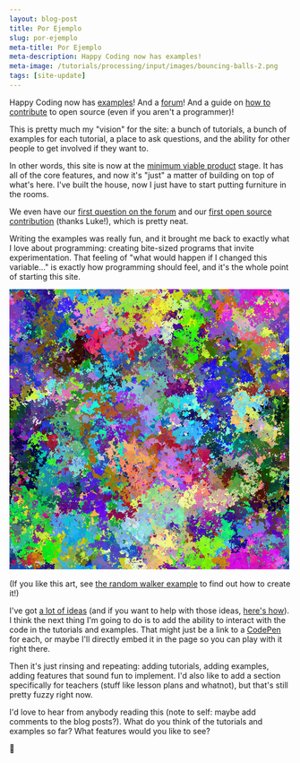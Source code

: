 ```yaml
---
layout: blog-post
title: Por Ejemplo
slug: por-ejemplo
meta-title: Por Ejemplo
meta-description: Happy Coding now has examples!
meta-image: /tutorials/processing/input/images/bouncing-balls-2.png
tags: [site-update]
---
```


Happy Coding now has [examples](/examples/processing)! And a [forum](http://forum.HappyCoding.io)! And a guide on [how to contribute](https://github.com/KevinWorkman/HappyCoding/wiki/Contributing) to open source (even if you aren't a programmer)!

This is pretty much my "vision" for the site: a bunch of tutorials, a bunch of examples for each tutorial, a place to ask questions, and the ability for other people to get involved if they want to.

In other words, this site is now at the [minimum viable product](https://en.wikipedia.org/wiki/Minimum_viable_product) stage. It has all of the core features, and now it's "just" a matter of building on top of what's here. I've built the house, now I just have to start putting furniture in the rooms.

We even have our [first question on the forum](http://forum.happycoding.io/t/processing-code-problem/16) and our [first open source contribution](https://github.com/KevinWorkman/HappyCoding/commits?author=bigbass1997) (thanks Luke!), which is pretty neat.

Writing the examples was really fun, and it brought me back to exactly what I love about programming: creating bite-sized programs that invite experimentation. That feeling of "what would happen if I changed this variable..." is exactly how programming should feel, and it's the whole point of starting this site.

![random walker art](/tutorials/processing/animation/images/random-walker-3.png)

(If you like this art, see [the random walker example](/examples/processing/animation/random-walker) to find out how to create it!)

I've got [a lot of ideas](https://github.com/KevinWorkman/HappyCoding/issues) (and if you want to help with those ideas, [here's how](https://github.com/KevinWorkman/HappyCoding/wiki/Contributing)). I think the next thing I'm going to do is to add the ability to interact with the code in the tutorials and examples. That might just be a link to a [CodePen](http://codepen.io/) for each, or maybe I'll directly embed it in the page so you can play with it right there.

Then it's just rinsing and repeating: adding tutorials, adding examples, adding features that sound fun to implement. I'd also like to add a section specifically for teachers (stuff like lesson plans and whatnot), but that's still pretty fuzzy right now.

I'd love to hear from anybody reading this (note to self: maybe add comments to the blog posts?). What do you think of the tutorials and examples so far? What features would you like to see?

:frog:
